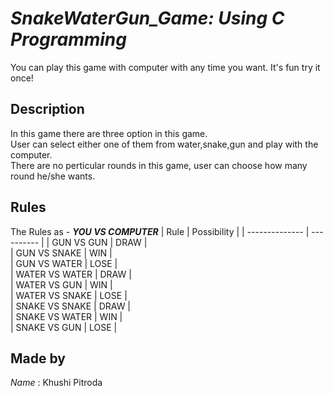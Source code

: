 # __*SnakeWaterGun_Game: Using C Programming*__
You can play this game with computer with any time you want.
It's fun try it once!
## Description
In this game there are three option in this game.<br>
User can select either one of them from water,snake,gun and play with the computer.<br>
There are no perticular rounds in this game, user can choose how many round he/she wants.
## Rules
The Rules as - __*YOU VS COMPUTER*__
|      Rule      | Possibility |
| -------------- | ----------  |
|   GUN VS GUN   |   DRAW      |    
|  GUN VS SNAKE  |   WIN       |  
|  GUN VS WATER  |   LOSE      |     
| WATER VS WATER |   DRAW      |      
|  WATER VS GUN  |   WIN       |        
| WATER VS SNAKE |   LOSE      |        
| SNAKE VS SNAKE |   DRAW      |          
| SNAKE VS WATER |   WIN       |         
| SNAKE VS GUN   |   LOSE      |

## Made by
*Name* : Khushi Pitroda

